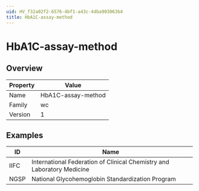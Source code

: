 ```yaml
---
uid: HV_f32a02f2-6576-4bf1-a43c-4dba903063b4
title: HbA1C-assay-method
---
```


# HbA1C-assay-method

## Overview

Property|Value
---|--- 
Name|HbA1C-assay-method 
Family|wc 
Version|1

## Examples

ID|Name
---|--- 
IIFC|International Federation of Clinical Chemistry and Laboratory Medicine 
NGSP|National Glycohemoglobin Standardization Program